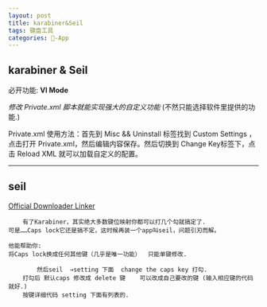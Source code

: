 ```yaml
---
layout: post
title: karabiner&Seil
tags: 键盘工具
categories: -App
---
```



## karabiner   &  Seil

必开功能:
**VI Mode**  




*修改 Private.xml 脚本就能实现强大的自定义功能* 
(不然只能选择软件里提供的功能.)


Private.xml 使用方法：首先到 Misc && Uninstall 标签找到 Custom Settings ，点击打开 Private.xml，然后编辑内容保存。然后切换到 Change Key标签下，点击 Reload XML 就可以加载自定义的配置。







---- -


## seil

 [Official Downloader Linker][1]  

	    有了Karabiner，其实绝大多数键位映射你都可以打几个勾就搞定了.
	可是……Caps lock它还是搞不定，这时候再装一个app叫seil，问题引刃而解。
	
	他能帮助你: 
	将Caps lock换成任何其他键（几乎是唯一功能）  只能单键修改.
	
	        然后seil  →setting 下面  change the caps key 打勾.
	    打勾后 默认caps 修改成 delete 键    可以改成自己要改的键 (输入相应键的代码就好.)
	    按键详细代码 setting 下面有列表的.







[1]:	https://pqrs.org/osx/karabiner/seil.html.en